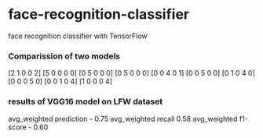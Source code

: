 # face-recognition-classifier
face recognition classifier with TensorFlow

### Comparission of two models
[2 1 0 0 2]                     [5 0 0 0 0]
[0 5 0 0 0]                     [0 5 0 0 0]
[0 0 4 0 1]                     [0 0 5 0 0]
[0 1 0 4 0]                     [0 0 0 5 0]
[0 0 1 0 4]                     [1 0 0 0 4]


### results of VGG16 model on LFW dataset
avg_weighted prediction - 0.75
avg_weighted recall 0.58
avg_weighted f1-score - 0.60
